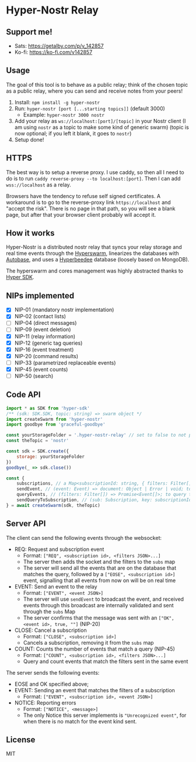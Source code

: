 # Hyper-Nostr Relay
## Support me!
- Sats: https://getalby.com/p/v_142857
- Ko-fi: https://ko-fi.com/v142857
## Usage
The goal of this tool is to behave as a public relay; think of the chosen topic as a public relay, where you can send and receive notes from your peers!
1. Install: `npm install -g hyper-nostr`
2. Run: `hyper-nostr [port [...starting topics]]` (default 3000)
    - Example: `hyper-nostr 3000 nostr`
3. Add your relay as `ws://localhost:[port]/[topic]` in your Nostr client (I am using `nostr` as a topic to make some kind of generic swarm) (topic is now optional; if you left it blank, it goes to `nostr`)
4. Setup done!
## HTTPS
The best way is to setup a reverse proxy. I use caddy, so then all I need to do is to run `caddy reverse-proxy --to localhost:[port]`.
Then I can add `wss://localhost` as a relay.

Browsers have the tendency to refuse self signed certificates. A workaround is to go to the reverse-proxy link `https://localhost` and "accept the risk". There is no page in that path, so you will see a blank page, but after that your browser client probably will accept it.
## How it works
Hyper-Nostr is a distributed nostr relay that syncs your relay storage and real time events through the [Hyperswarm](https://github.com/holepunchto/hyperswarm), linearizes the databases with [Autobase](https://github.com/holepunchto/autobase), and uses a [Hyperbeedee](https://github.com/Telios-org/hyperdeebee) database (loosely based on MongoDB).

The hyperswarm and cores management was highly abstracted thanks to [Hyper SDK](https://github.com/rangermauve/hyper-sdk).
## NIPs implemented
- [x] NIP-01 (mandatory nostr implementation)
- [x] NIP-02 (contact lists)
- [ ] NIP-04 (direct messages)
- [ ] NIP-09 (event deletion)
- [x] NIP-11 (relay information)
- [x] NIP-12 (generic tag queries)
- [x] NIP-16 (event treatment)
- [x] NIP-20 (command results)
- [ ] NIP-33 (parametrized replaceable events)
- [x] NIP-45 (event counts)
- [ ] NIP-50 (search)

## Code API
```js
import * as SDK from 'hyper-sdk'
/** (sdk: SDK.SDK, topic: string) => swarm object */
import createSwarm from 'hyper-nostr'
import goodbye from 'graceful-goodbye'

const yourStorageFolder = '.hyper-nostr-relay' // set to false to not persist
const theTopic = 'nostr'

const sdk = SDK.create({
    storage: yourStorageFolder
})
goodbye(_ => sdk.close())

const { 
    subscriptions, // a Map<subscriptionId: string, { filters: Filter[], socket: WebSocket, receivedEvents: Set<id: Number> }> object
    sendEvent, // (event: Event) => document: Object | Error | void; to send an Nostr Event to the peers and the local database.
    queryEvents, // (filters: Filter[]) => Promise<Event[]>; to query the database for the events that match the list of filters 
    sendQueryToSubscription, // (sub: Subscription, key: subscriptionId, opts: { hasLimit: Boolean }) => Promise<void> // Write the events to the socket; internally includes each id on receivedEvents and dont send duplicated events
} = await createSwarm(sdk, theTopic)
```
## Server API
The client can send the following events through the websocket:
- REQ: Request and subscription event
    - Format: `["REQ", <subscription id>, <filters JSON>...]`
    - The server then adds the socket and the filters to the `subs` map
    - The server will send all the events that are on the database that matches the query, followed by a `["EOSE", <subscription id>]` event, signalling that all events from now on will be on real time
- EVENT: Send an event to the relay
    - Format: `["EVENT", <event JSON>]`
    - The server will use `sendEvent` to broadcast the event, and received events through this broadcast are internally validated and sent through the `subs` Map
    - The server confirms that the message was sent with an `["OK", <event id>, true, ""]` (NIP-20)
- CLOSE: Cancel a subscription
    - Format: `["CLOSE", <subscription id>]`
    - Cancels a subscription, removing it from the `subs` map
- COUNT: Counts the number of events that match a query (NIP-45)
    - Format: `["COUNT", <subscription id>, <filters JSON>...]`
    - Query and count events that match the filters sent in the same event

The server sends the following events:
- EOSE and OK specified above;
- EVENT: Sending an event that matches the filters of a subscription
    - Format: `["EVENT", <subscription id>, <event JSON>]`
- NOTICE: Reporting errors
    - Format: `["NOTICE", <message>]`
    - The only Notice this server implements is `"Unrecognized event"`, for when there is no match for the event kind sent.
## License
MIT
